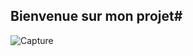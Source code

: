 ## Bienvenue sur mon projet#
![Capture ](https://github.com/user-attachments/assets/79eba32a-d794-40af-8338-b4db38d1b53e)

